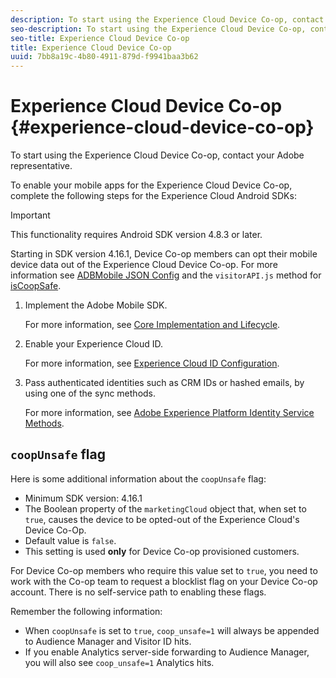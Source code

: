 ```yaml
---
description: To start using the Experience Cloud Device Co-op, contact your Adobe representative.
seo-description: To start using the Experience Cloud Device Co-op, contact your Adobe representative.
seo-title: Experience Cloud Device Co-op
title: Experience Cloud Device Co-op
uuid: 7bb8a19c-4b80-4911-879d-f9941baa3b62
---
```


# Experience Cloud Device Co-op {#experience-cloud-device-co-op}

To start using the Experience Cloud Device Co-op, contact your Adobe representative.

To enable your mobile apps for the Experience Cloud Device Co-op, complete the following steps for the Experience Cloud Android SDKs:

>[!IMPORTANT]
>
>This functionality requires Android SDK version 4.8.3 or later.

Starting in SDK version 4.16.1, Device Co-op members can opt their mobile device data out of the Experience Cloud Device Co-op. For more information see [ADBMobile JSON Config](/help/android/configuration/json-config/json-config.md) and the `visitorAPI.js` method for [isCoopSafe](https://docs.adobe.com/content/help/en/id-service/using/id-service-api/configurations/coopsafe.html). 

1. Implement the Adobe Mobile SDK.

   For more information, see [Core Implementation and Lifecycle](/help/android/getting-started/dev-qs.md).
1. Enable your Experience Cloud ID.

   For more information, see [Experience Cloud ID Configuration](/help/android/c-marketing-cloud/mcvid.md).
1. Pass authenticated identities such as CRM IDs or hashed emails, by using one of the sync methods.

   For more information, see [Adobe Experience Platform Identity Service Methods](/help/android/c-marketing-cloud/mc-methods.md). 

## `coopUnsafe` flag

Here is some additional information about the `coopUnsafe` flag:

* Minimum SDK version:  4.16.1
* The Boolean property of the `marketingCloud` object that, when set to `true`, causes the device to be opted-out of the Experience Cloud's Device Co-Op. 
* Default value is `false`. 
* This setting is used **only** for Device Co-op provisioned customers.  

For Device Co-op members who require this value set to `true`, you need to work with the Co-op team to request a blocklist flag on your Device Co-op account. There is no self-service path to enabling these flags. 

Remember the following information: 

* When `coopUnsafe` is set to `true`, `coop_unsafe=1` will always be appended to Audience Manager and Visitor ID hits.
* If you enable Analytics server-side forwarding to Audience Manager, you will also see `coop_unsafe=1` Analytics hits. 
